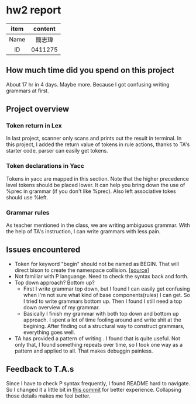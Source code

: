 # hw2 report

|item|content|
|:-:|:-:|
|Name|簡志瑋|
|ID|0411275|

## How much time did you spend on this project

About 17 hr in 4 days. Maybe more. Because I got confusing writing grammars at first.

## Project overview

### Token return in Lex
In last project, scanner only scans and prints out the result in terminal. In this project, I added the return value of tokens in rule actions, thanks to TA's starter code, parser can easily get tokens.

### Token declarations in Yacc
Tokens in yacc are mapped in this section. Note that the higher precedence level tokens should be placed lower. It can help you bring down the use of %prec in grammar (if you don't like %prec). Also left associative tokes should use %left.

### Grammar rules
As teacher mentioned in the class, we are writing ambiguous grammar. With the help of TA's instruction, I can write grammars with less pain.


## Issues encountered

* Token for keyword "begin" should not be named as BEGIN. That will direct bison to create the namespace collision. [[source]](https://bytes.com/topic/c/answers/861576-error-expected-identifier-before-token#post3456702)
* Not familiar with P languange. Need to check the syntax back and forth.
* Top down approach? Bottom up?
    * First I write grammar top down, but I found I can easily get confusing when I'm not sure what kind of base components(rules) I can get. So I tried to write grammars bottom up. Then I found I still need a top down overview of my grammar.
    * Basically I finish my grammar with both top down and bottom up approach. I spent a lot of time fooling around and write shit at the begining. After finding out a structural way to construct grammars, everything goes well.
* TA has provided a pattern of writing <zero or more>. I found that is quite useful. Not only that, I found something repeats over time, so I took one way as a pattern and applied to all. That makes debuggin painless.

## Feedback to T.A.s

Since I have to check P syntax frequently, I found README hard to navigate. So I changed it a little bit in [this commit](https://github.com/compiler-s20/hw2-idoleat/commit/013e774c1c146cd28e66e7430a7c704317d00db5) for better experience. Collapsing those details makes me feel better.
